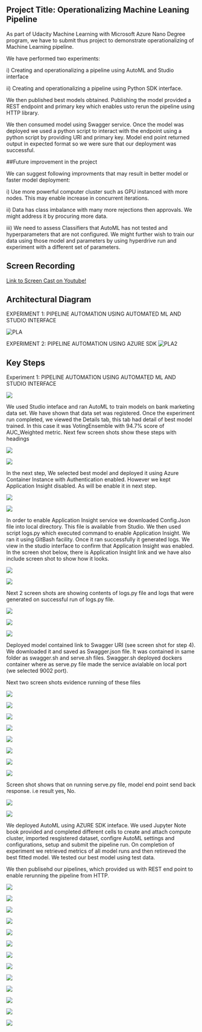 ## Project Title: Operationalizing Machine Leaning Pipeline

As part of Udacity Machine Learning with Microsoft Azure Nano Degree program, we have to submit thus project to demonstrate operationalizing of Machine Learning pipeline. 

We have performed two experiments: 

i) Creating and operationalizing a pipeline using AutoML and Studio interface

ii) Creating and operationalizing a pipeline using Python SDK interface.

We then published best models obtained. Publishing the model provided a REST endpoint and primary key which enables usto rerun the pipeline using HTTP library. 

We then consumed model using Swagger service. Once the model was deployed we used a python script to interact with the endpoint using a python script by providing URI and primary key. Model end point returned output in expected format so we were sure that our deployment was successful.


##Future improvement in the project

We can suggest following improvments that may result in better model or faster model deployment: 

i) Use more powerful computer cluster such as GPU instanced with more nodes. This may enable increase in concurrent iterations.

ii) Data has class imbalance with many more rejections then approvals. We might address it by procuring more data. 

iii) We need to assess Classifiers that AutoML has not tested and hyperparameters that are not configured. We might further wish to train our data  using those model and parameters by using hyperdrive run and experiment with a different set of parameters.



## Screen Recording
[Link to Screen Cast on Youtube!](https://www.youtube.com/watch?v=D8KvGWe-mns)


## Architectural Diagram

EXPERIMENT 1: PIPELINE AUTOMATION USING AUTOMATED ML AND STUDIO INTERFACE 

![PLA](https://github.com/nabeelsana/Udacity_ML_Engineer_MS_AZURE_Project_Operationalizing_ML/blob/master/1.PNG)


EXPERIMENT 2: PIPELINE AUTOMATION USING AZURE SDK
![PLA2](https://github.com/nabeelsana/Udacity_ML_Engineer_MS_AZURE_Project_Operationalizing_ML/blob/master/2.PNG)

## Key Steps

Experiment 1: PIPELINE AUTOMATION USING AUTOMATED ML AND STUDIO INTERFACE

![](https://github.com/nabeelsana/Udacity_ML_Engineer_MS_AZURE_Project_Operationalizing_ML/blob/master/starter_files/3.PNG)

We used Studio inteface and ran AutoML to train models on bank marketing data set. We have shown that data set was registered. 
Once the experiment run completed, we viewed the Details tab, this tab had detail of best model trained. In this case it was 
VotingEnsemble with 94.7% score of AUC_Weighted metric.  Next few screen shots show these steps with headings

![](https://github.com/nabeelsana/Udacity_ML_Engineer_MS_AZURE_Project_Operationalizing_ML/blob/master/starter_files/4.PNG)

![](https://github.com/nabeelsana/Udacity_ML_Engineer_MS_AZURE_Project_Operationalizing_ML/blob/master/starter_files/5.PNG)

In the next step, We selected best model and deployed it using Azure Container Instance with Authentication enabled. 
However we kept Application Insight disabled. As will be enable it in next step.

![](https://github.com/nabeelsana/Udacity_ML_Engineer_MS_AZURE_Project_Operationalizing_ML/blob/master/starter_files/6.PNG)

![](https://github.com/nabeelsana/Udacity_ML_Engineer_MS_AZURE_Project_Operationalizing_ML/blob/master/starter_files/7.PNG)

In order to enable Application Insight service we downloaded Config.Json file into local directory. This file is available from 
Studio. We then used script logs.py which executed command to enable Application Insight. We ran it using GitBash facility.
Once it ran successfully it generated logs. We view in the studio interface to confirm that Application Insight was enabled.
In the screen shot below, there is Application Insight link and we have also include screen shot to show how it looks.

![](https://github.com/nabeelsana/Udacity_ML_Engineer_MS_AZURE_Project_Operationalizing_ML/blob/master/starter_files/8.PNG)

![](https://github.com/nabeelsana/Udacity_ML_Engineer_MS_AZURE_Project_Operationalizing_ML/blob/master/starter_files/9.PNG)

Next 2 screen shots are showing contents of logs.py file and logs that were generated on successful run of logs.py file.

![](https://github.com/nabeelsana/Udacity_ML_Engineer_MS_AZURE_Project_Operationalizing_ML/blob/master/starter_files/10.PNG)

![](https://github.com/nabeelsana/Udacity_ML_Engineer_MS_AZURE_Project_Operationalizing_ML/blob/master/starter_files/11.PNG)

![](https://github.com/nabeelsana/Udacity_ML_Engineer_MS_AZURE_Project_Operationalizing_ML/blob/master/starter_files/12.PNG)

Deployed model contained link to Swagger URI (see screen shot for step 4). We downloaded it and saved as Swagger.json file. 
It was contained in same folder as swagger.sh and serve.sh files. Swagger.sh deployed dockers container where as serve.py file 
made the service avialable on local port (we selected 9002 port).

Next two screen shots evidence running of these files

![](https://github.com/nabeelsana/Udacity_ML_Engineer_MS_AZURE_Project_Operationalizing_ML/blob/master/starter_files/13.PNG)

![](https://github.com/nabeelsana/Udacity_ML_Engineer_MS_AZURE_Project_Operationalizing_ML/blob/master/starter_files/14.PNG)

![](https://github.com/nabeelsana/Udacity_ML_Engineer_MS_AZURE_Project_Operationalizing_ML/blob/master/starter_files/15.PNG)

![](https://github.com/nabeelsana/Udacity_ML_Engineer_MS_AZURE_Project_Operationalizing_ML/blob/master/starter_files/16.PNG)

![](https://github.com/nabeelsana/Udacity_ML_Engineer_MS_AZURE_Project_Operationalizing_ML/blob/master/starter_files/17.PNG)

![](https://github.com/nabeelsana/Udacity_ML_Engineer_MS_AZURE_Project_Operationalizing_ML/blob/master/starter_files/18.PNG)

![](https://github.com/nabeelsana/Udacity_ML_Engineer_MS_AZURE_Project_Operationalizing_ML/blob/master/starter_files/19.PNG)

![](https://github.com/nabeelsana/Udacity_ML_Engineer_MS_AZURE_Project_Operationalizing_ML/blob/master/starter_files/20.PNG)

Screen shot shows that on running serve.py file, model end point send back response. i.e result yes, No.

![](https://github.com/nabeelsana/Udacity_ML_Engineer_MS_AZURE_Project_Operationalizing_ML/blob/master/starter_files/21.PNG)

![](https://github.com/nabeelsana/Udacity_ML_Engineer_MS_AZURE_Project_Operationalizing_ML/blob/master/starter_files/22.PNG)

We deployed AutoML using AZURE SDK inteface. We used Jupyter Note book provided and completed different cells to create and 
attach compute cluster, imported resgistered dataset, configre AutoML settings and configurations, setup and submit the 
pipeline run. On completion of experiment we retrieved metrics of all model runs and then retireved the best fitted model. 
We tested our best model using test data. 

We then publisehd our pipelines, which provided us with REST end point to enable rerunning the pipeline from HTTP.

![](https://github.com/nabeelsana/Udacity_ML_Engineer_MS_AZURE_Project_Operationalizing_ML/blob/master/starter_files/24.PNG)

![](https://github.com/nabeelsana/Udacity_ML_Engineer_MS_AZURE_Project_Operationalizing_ML/blob/master/starter_files/25.PNG)

![](https://github.com/nabeelsana/Udacity_ML_Engineer_MS_AZURE_Project_Operationalizing_ML/blob/master/starter_files/26.PNG)

![](https://github.com/nabeelsana/Udacity_ML_Engineer_MS_AZURE_Project_Operationalizing_ML/blob/master/starter_files/27.PNG)

![](https://github.com/nabeelsana/Udacity_ML_Engineer_MS_AZURE_Project_Operationalizing_ML/blob/master/starter_files/28.PNG)

![](https://github.com/nabeelsana/Udacity_ML_Engineer_MS_AZURE_Project_Operationalizing_ML/blob/master/starter_files/29.PNG)

![](https://github.com/nabeelsana/Udacity_ML_Engineer_MS_AZURE_Project_Operationalizing_ML/blob/master/starter_files/30.PNG)

![](https://github.com/nabeelsana/Udacity_ML_Engineer_MS_AZURE_Project_Operationalizing_ML/blob/master/starter_files/31.PNG)

![](https://github.com/nabeelsana/Udacity_ML_Engineer_MS_AZURE_Project_Operationalizing_ML/blob/master/starter_files/32.PNG)

![](https://github.com/nabeelsana/Udacity_ML_Engineer_MS_AZURE_Project_Operationalizing_ML/blob/master/starter_files/33.PNG)

![](https://github.com/nabeelsana/Udacity_ML_Engineer_MS_AZURE_Project_Operationalizing_ML/blob/master/starter_files/34.PNG)

![](https://github.com/nabeelsana/Udacity_ML_Engineer_MS_AZURE_Project_Operationalizing_ML/blob/master/starter_files/35.PNG)

![](https://github.com/nabeelsana/Udacity_ML_Engineer_MS_AZURE_Project_Operationalizing_ML/blob/master/starter_files/36.PNG)
